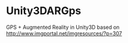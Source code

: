 # Unity3DARGps
GPS + Augmented Reality in Unity3D based on http://www.imgportal.net/imgresources/?p=307
